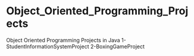 # Object_Oriented_Programming_Projects
Object Oriented Programming Projects in Java
1-StudentInformationSystemProject
2-BoxingGameProject
